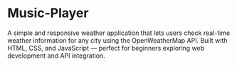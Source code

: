 # Music-Player
A simple and responsive weather application that lets users check real-time weather information for any city using the OpenWeatherMap API. Built with HTML, CSS, and JavaScript — perfect for beginners exploring web development and API integration.
